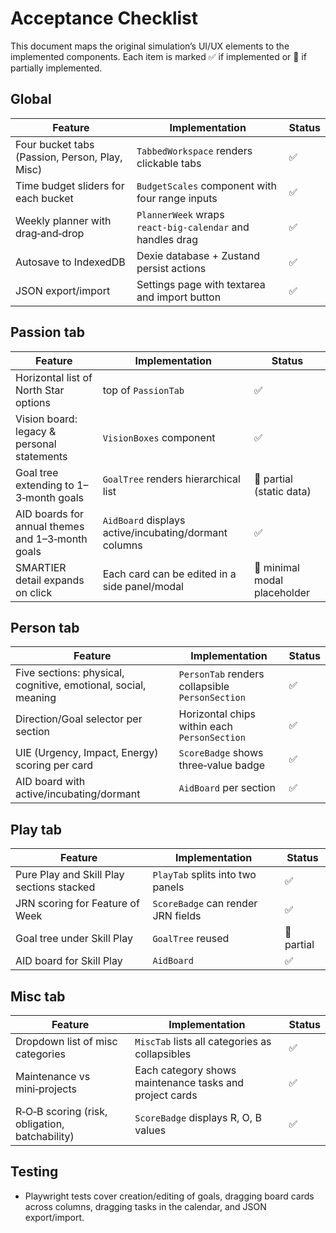 # Acceptance Checklist

This document maps the original simulation’s UI/UX elements to the implemented components.  Each item is marked ✅ if implemented or 🔧 if partially implemented.

## Global

| Feature                                                      | Implementation                                         | Status |
| ------------------------------------------------------------ | ------------------------------------------------------ | ------ |
| Four bucket tabs (Passion, Person, Play, Misc)              | `TabbedWorkspace` renders clickable tabs              | ✅    |
| Time budget sliders for each bucket                          | `BudgetScales` component with four range inputs       | ✅    |
| Weekly planner with drag‑and‑drop                            | `PlannerWeek` wraps `react‑big‑calendar` and handles drag | ✅    |
| Autosave to IndexedDB                                        | Dexie database + Zustand persist actions              | ✅    |
| JSON export/import                                           | Settings page with textarea and import button         | ✅    |

## Passion tab

| Feature                                                      | Implementation                                         | Status |
| ------------------------------------------------------------ | ------------------------------------------------------ | ------ |
| Horizontal list of North Star options                       | top of `PassionTab`                                   | ✅    |
| Vision board: legacy & personal statements                  | `VisionBoxes` component                               | ✅    |
| Goal tree extending to 1–3‑month goals                      | `GoalTree` renders hierarchical list                  | 🔧 partial (static data) |
| AID boards for annual themes and 1–3‑month goals            | `AidBoard` displays active/incubating/dormant columns | ✅    |
| SMARTIER detail expands on click                             | Each card can be edited in a side panel/modal         | 🔧 minimal modal placeholder |

## Person tab

| Feature                                                      | Implementation                                         | Status |
| ------------------------------------------------------------ | ------------------------------------------------------ | ------ |
| Five sections: physical, cognitive, emotional, social, meaning | `PersonTab` renders collapsible `PersonSection`       | ✅    |
| Direction/Goal selector per section                          | Horizontal chips within each `PersonSection`           | ✅    |
| UIE (Urgency, Impact, Energy) scoring per card               | `ScoreBadge` shows three‑value badge                   | ✅    |
| AID board with active/incubating/dormant                     | `AidBoard` per section                                | ✅    |

## Play tab

| Feature                                                      | Implementation                                         | Status |
| ------------------------------------------------------------ | ------------------------------------------------------ | ------ |
| Pure Play and Skill Play sections stacked                   | `PlayTab` splits into two panels                      | ✅    |
| JRN scoring for Feature of Week                              | `ScoreBadge` can render JRN fields                    | ✅    |
| Goal tree under Skill Play                                   | `GoalTree` reused                                      | 🔧 partial |
| AID board for Skill Play                                     | `AidBoard`                                             | ✅    |

## Misc tab

| Feature                                                      | Implementation                                         | Status |
| ------------------------------------------------------------ | ------------------------------------------------------ | ------ |
| Dropdown list of misc categories                             | `MiscTab` lists all categories as collapsibles        | ✅    |
| Maintenance vs mini‑projects                                  | Each category shows maintenance tasks and project cards | ✅    |
| R‑O‑B scoring (risk, obligation, batchability)               | `ScoreBadge` displays R, O, B values                  | ✅    |

## Testing

- Playwright tests cover creation/editing of goals, dragging board cards across columns, dragging tasks in the calendar, and JSON export/import.
